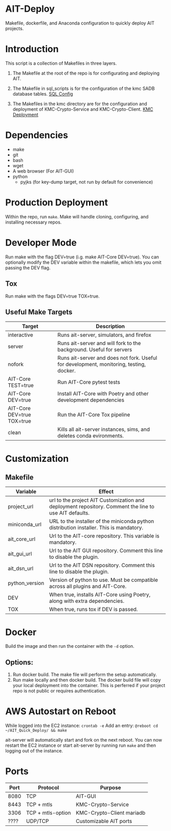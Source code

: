 # AIT-Deploy

Makefile, dockerfile, and Anaconda configuration to quickly deploy AIT projects.

# Introduction
This script is a collection of Makefiles in three layers. 
1. The Makefile at the root of the repo is for configurating and deploying AIT.
2. The Makefile in sql_scripts is for the configuration of the kmc SADB database tables.
[SQL Config](sql_scripts/README.md)

3. The Makefiles in the kmc directory are for the configuration and deployment of KMC-Crypto-Service and KMC-Crypto-Client.
[KMC Deployment](kmc/README.md)

# Dependencies

- make
- git
- bash
- wget
- A web browser (For AIT-GUI)
- python
  + pyjks (for key-dump target, not run by default for convenience)
    
# Production Deployment

Within the repo, run `make`.
Make will handle cloning, configuring, and installing necessary repos.

# Developer Mode
Run make with the flag DEV=true (i.g. make AIT-Core DEV=true).
You can optionally modify the DEV variable within the makefile, which lets you omit passing the DEV flag.

## Tox
Run make with the flags DEV=true TOX=true.

## Useful Make Targets

| Target | Description |
| --- | --- |
| interactive | Runs ait-server, simulators, and firefox
|server| Runs ait-server and will fork to the background. Useful for servers|
|nofork| Runs ait-server and does not fork. Useful for development, monitoring, testing, docker.|
|AIT-Core TEST=true| Run AIT-Core pytest tests|
|AIT-Core DEV=true| Install AIT-Core with Poetry and other development dependencies|
|AIT-Core DEV=true TOX=true | Run the AIT-Core Tox pipeline | 
|clean| Kills all ait-server instances, sims, and deletes conda evironments.|

# Customization

## Makefile 

| Variable | Effect |
| --- | --- |
|project_url | url to the project AIT Customization and deployment repository. Comment the line to use AIT defaults.| 
|miniconda_url | URL to the installer of the miniconda python distribution installer. This is mandatory. |
|ait_core_url | Url to the AIT-core repository. This variable is mandatory.|
|ait_gui_url | Url to the AIT GUI repository. Comment this line to disable the plugin. |
|ait_dsn_url | Url to the AIT DSN repository. Comment this line to disable the plugin. |
|python_version| Version of python to use. Must be compatible across all plugins and AIT-Core. |
| DEV | When true, installs AIT-Core using Poetry, along with extra dependencies. |
| TOX | When true, runs tox if DEV is passed. | 

# Docker

Build the image and then run the container with the `-d` option.

## Options:

1. Run docker build. The make file will perform the setup automatically.
2. Run make locally and then docker build. The docker build file will copy your local deployment into the container. This is perferred if your project repo is not public or requires authentication.

# AWS Autostart on Reboot

While logged into the EC2 instance:
`crontab -e`
Add an entry: `@reboot cd ~/AIT_Quick_Deploy/ && make`

ait-server will automatically start and fork on the next reboot.
You can now restart the EC2 instance or start ait-server by running run `make` and then logging out of the instance.

# Ports
| Port | Protocol | Purpose |
| --- | --- | --- |
| 8080 | TCP | AIT-GUI |
| 8443 | TCP + mtls | KMC-Crypto-Service |
| 3306 | TCP + mtls-option | KMC-Crypto-Client mariadb | 
| ???? | UDP/TCP | Customizable AIT ports |

